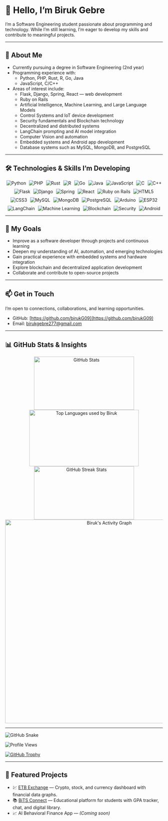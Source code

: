# 👋 Hello, I’m Biruk Gebre

I’m a Software Engineering student passionate about programming and technology. While I’m still learning, I’m eager to develop my skills and contribute to meaningful projects.

---

## 🌱 About Me

- Currently pursuing a degree in Software Engineering (2nd year)  
- Programming experience with:  
  - Python, PHP, Rust, R, Go, Java  
  - JavaScript, C/C++  
- Areas of interest include:  
  - Flask, Django, Spring, React — web development  
  - Ruby on Rails  
  - Artificial Intelligence, Machine Learning, and Large Language Models  
  - Control Systems and IoT device development  
  - Security fundamentals and Blockchain technology  
  - Decentralized and distributed systems  
  - LangChain prompting and AI model integration  
  - Computer Vision and automation  
  - Embedded systems and Android app development  
  - Database systems such as MySQL, MongoDB, and PostgreSQL  

---

## 🛠️ Technologies & Skills I’m Developing

<div align="center" style="display: flex; flex-wrap: wrap; justify-content: center; gap: 10px; max-width: 800px; margin: auto;">

<!-- Programming Languages -->
<img src="https://img.shields.io/badge/-Python-3776AB?style=for-the-badge&logo=python" alt="Python" />
<img src="https://img.shields.io/badge/-PHP-777BB4?style=for-the-badge&logo=php" alt="PHP" />
<img src="https://img.shields.io/badge/-Rust-000000?style=for-the-badge&logo=rust&logoColor=white" alt="Rust" />
<img src="https://img.shields.io/badge/-R-276DC3?style=for-the-badge&logo=r" alt="R" />
<img src="https://img.shields.io/badge/-Go-00ADD8?style=for-the-badge&logo=go" alt="Go" />
<img src="https://img.shields.io/badge/-Java-007396?style=for-the-badge&logo=java" alt="Java" />
<img src="https://img.shields.io/badge/-JavaScript-F7DF1E?style=for-the-badge&logo=javascript&logoColor=black" alt="JavaScript" />
<img src="https://img.shields.io/badge/-C-A8B9CC?style=for-the-badge&logo=c" alt="C" />
<img src="https://img.shields.io/badge/-C++-00599C?style=for-the-badge&logo=c%2B%2B" alt="C++" />

<!-- Frameworks -->
<img src="https://img.shields.io/badge/-Flask-000000?style=for-the-badge&logo=flask" alt="Flask" />
<img src="https://img.shields.io/badge/-Django-092E20?style=for-the-badge&logo=django" alt="Django" />
<img src="https://img.shields.io/badge/-Spring-6DB33F?style=for-the-badge&logo=spring" alt="Spring" />
<img src="https://img.shields.io/badge/-React-61DAFB?style=for-the-badge&logo=react&logoColor=black" alt="React" />
<img src="https://img.shields.io/badge/-Ruby_on_Rails-CC0000?style=for-the-badge&logo=ruby-on-rails" alt="Ruby on Rails" />

<!-- Web -->
<img src="https://img.shields.io/badge/-HTML5-E34F26?style=for-the-badge&logo=html5" alt="HTML5" />
<img src="https://img.shields.io/badge/-CSS3-1572B6?style=for-the-badge&logo=css3" alt="CSS3" />

<!-- Databases -->
<img src="https://img.shields.io/badge/-MySQL-4479A1?style=for-the-badge&logo=mysql" alt="MySQL" />
<img src="https://img.shields.io/badge/-MongoDB-47A248?style=for-the-badge&logo=mongodb" alt="MongoDB" />
<img src="https://img.shields.io/badge/-PostgreSQL-4169E1?style=for-the-badge&logo=postgresql" alt="PostgreSQL" />

<!-- Embedded -->
<img src="https://img.shields.io/badge/-Arduino-00979D?style=for-the-badge&logo=arduino" alt="Arduino" />
<img src="https://img.shields.io/badge/-ESP32-000000?style=for-the-badge&logo=esp8266" alt="ESP32" />

<!-- AI & ML -->
<img src="https://img.shields.io/badge/-LangChain-000000?style=for-the-badge&logo=python&logoColor=white" alt="LangChain" />
<img src="https://img.shields.io/badge/-Machine_Learning-FF6F61?style=for-the-badge&logo=tensorflow&logoColor=white" alt="Machine Learning" />

<!-- Security & Blockchain -->
<img src="https://img.shields.io/badge/-Blockchain-315CF5?style=for-the-badge&logo=blockchain" alt="Blockchain" />
<img src="https://img.shields.io/badge/-Security-000000?style=for-the-badge&logo=securityscorecard" alt="Security" />
<img src="https://img.shields.io/badge/-Android-3DDC84?style=for-the-badge&logo=android" alt="Android" />

</div>

---

## 🎯 My Goals

- Improve as a software developer through projects and continuous learning  
- Deepen my understanding of AI, automation, and emerging technologies  
- Gain practical experience with embedded systems and hardware integration  
- Explore blockchain and decentralized application development  
- Collaborate and contribute to open-source projects  

---

## 📫 Get in Touch

I’m open to connections, collaborations, and learning opportunities.  
- GitHub: [https://github.com/birukG09](https://github.com/birukG09)  
- Email: birukgebre277@gmail.com  

---

## 📊 GitHub Stats & Insights

<div align="center">

<!-- GitHub Stats Card -->
<img height="170" width="320" src="https://github-readme-stats.vercel.app/api?username=birukG09&show_icons=true&theme=gruvbox&include_all_commits=true&count_private=true&border_radius=15&cache_seconds=86400" alt="GitHub Stats" />

<br />

<!-- Most Used Languages -->
<img height="180" width="350" src="https://github-readme-stats.vercel.app/api/top-langs/?username=birukG09&layout=compact&theme=gruvbox&langs_count=6&border_radius=15&card_width=350&cache_seconds=86400" alt="Top Languages used by Biruk" />

<br />

<!-- Streak Stats -->
<img height="170" width="320" src="https://github-readme-streak-stats.herokuapp.com/?user=birukG09&theme=gruvbox&hide_border=false&border_radius=15&date_format=M%20j%5B%2C%20Y%5D" alt="GitHub Streak Stats" />

<br />

<!-- Contribution Activity Graph -->
<img alt="Biruk's Activity Graph" width="650" src="https://github-readme-activity-graph.vercel.app/graph?username=birukG09&theme=gruvbox&bg_color=282828&color=b8bb26&line=458588&point=d65d0e&area=true&hide_border=true" />

</div>

---

![GitHub Snake](https://github.com/birukG09/birukG09/raw/output/github-contribution-grid-snake.svg)

![Profile Views](https://komarev.com/ghpvc/?username=birukG09&color=blue&style=flat-square)

[![GitHub Trophy](https://github-profile-trophy.vercel.app/?username=birukG09&theme=gruvbox)](https://github.com/ryo-ma/github-profile-trophy)

---

## 🚀 Featured Projects

- 💹 [ETB Exchange](https://github.com/birukG09/ETB-exchange-) — Crypto, stock, and currency dashboard with financial data graphs.  
- 📚 [BiTS Connect](https://github.com/birukG09/bits-connect) — Educational platform for students with GPA tracker, chat, and digital library.  
- 📈 AI Behavioral Finance App — *(Coming soon)*  

